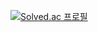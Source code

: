 [![Solved.ac
프로필](http://mazassumnida.wtf/api/v2/generate_badge?boj=seoda0000)](https://solved.ac/seoda0000)

